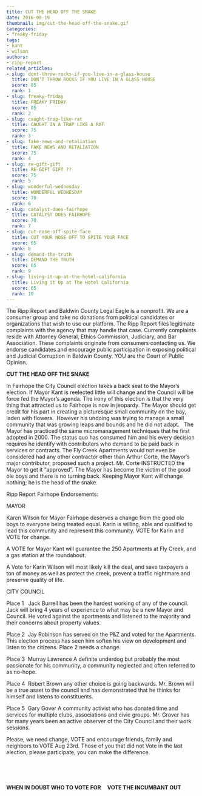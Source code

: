 ```yaml
---
title: CUT THE HEAD OFF THE SNAKE
date: 2016-08-19
thumbnail: img/cut-the-head-off-the-snake.gif
categories:
- freaky-friday
tags:
- kant
- wilson
authors:
- ripp-report
related_articles:
- slug: dont-throw-rocks-if-you-live-in-a-glass-house
  title: DON’T THROW ROCKS IF YOU LIVE IN A GLASS HOUSE
  score: 85
  rank: 1
- slug: freaky-friday
  title: FREAKY FRIDAY
  score: 85
  rank: 2
- slug: caught-trap-like-rat
  title: CAUGHT IN A TRAP LIKE A RAT
  score: 75
  rank: 3
- slug: fake-news-and-retaliation
  title: FAKE NEWS AND RETALIATION
  score: 75
  rank: 4
- slug: re-gift-gift
  title: RE-GIFT GIFT ??
  score: 75
  rank: 5
- slug: wonderful-wednesday
  title: WONDERFUL WEDNESDAY
  score: 70
  rank: 6
- slug: catalyst-does-fairhope
  title: CATALYST DOES FAIRHOPE
  score: 70
  rank: 7
- slug: cut-nose-off-spite-face
  title: CUT YOUR NOSE OFF TO SPITE YOUR FACE
  score: 65
  rank: 8
- slug: demand-the-truth
  title: DEMAND THE TRUTH
  score: 65
  rank: 9
- slug: living-it-up-at-the-hotel-california
  title: Living it Up at The Hotel California
  score: 65
  rank: 10
---
```

The Ripp Report and Baldwin County Legal Eagle is a nonprofit. We are a consumer group and take no donations from political candidates or organizations that wish to use our platform. The Ripp Report files legitimate complaints with the agency that may handle that case. Currently complaints reside with Attorney General, Ethics Commission, Judiciary, and Bar Association. These complaints originate from consumers contacting us. We endorse candidates and encourage public participation in exposing political and Judicial Corruption in Baldwin County. YOU are the Court of Public Opinion.

**CUT THE HEAD OFF THE SNAKE**

In Fairhope the City Council election takes a back seat to the Mayor’s election. If Mayor Kant is reelected little will change and the Council will be force fed the Mayor’s agenda. The irony of this election is that the very thing that attracted us to Fairhope is now in jeopardy. The Mayor should get credit for his part in creating a picturesque small community on the bay, laden with flowers.  However his undoing was trying to manage a small community that was growing leaps and bounds and he did not adapt.   The Mayor has practiced the same micromanagement techniques that he first adopted in 2000. The status quo has consumed him and his every decision requires he identify with contributors who demand to be paid back in services or contracts. The Fly Creek Apartments would not even be considered had any other contractor other than Arthur Corte, the Mayor’s major contributor, proposed such a project. Mr. Corte INSTRUCTED the Mayor to get it “approved”. The Mayor has become the victim of the good ole boys and there is no turning back. Keeping Mayor Kant will change nothing; he is the head of the snake.

Ripp Report Fairhope Endorsements:

MAYOR

Karen Wilson for Mayor Fairhope deserves a change from the good ole boys to everyone being treated equal. Karin is willing, able and qualified to lead this community and represent this community. VOTE for Karin and VOTE for change.

A VOTE for Mayor Kant will guarantee the 250 Apartments at Fly Creek, and a gas station at the roundabout.

A Vote for Karin Wilson will most likely kill the deal, and save taxpayers a ton of money as well as protect the creek, prevent a traffic nightmare and preserve quality of life.

CITY COUNCIL

Place 1   Jack Burrell has been the hardest working of any of the council. Jack will bring 4 years of experience to what may be a new Mayor and Council. He voted against the apartments and listened to the majority and their concerns about property values.

Place 2  Jay Robinson has served on the P&Z and voted for the Apartments. This election process has seen him soften his view on development and listen to the citizens. Place 2 needs a change.

Place 3  Murray Lawrence A definite underdog but probably the most passionate for his community, a community neglected and often referred to as no-hope.

Place 4  Robert Brown any other choice is going backwards. Mr. Brown will be a true asset to the council and has demonstrated that he thinks for himself and listens to constituents.

Place 5  Gary Gover A community activist who has donated time and services for multiple clubs, associations and civic groups. Mr. Grover has for many years been an active observer of the City Council and their work sessions.

Please, we need change, VOTE and encourage friends, family and neighbors to VOTE Aug 23rd. Those of you that did not Vote in the last election, please participate, you can make the difference.

 

 

**WHEN IN DOUBT WHO TO VOTE FOR     VOTE THE INCUMBANT OUT**
